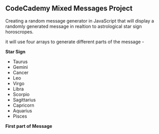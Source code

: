 ## CodeCademy Mixed Messages Project 

Creating a random message generator in JavaScript that will display a randomly generated message in realtion to astrological star sign horoscropes. 

it will use four arrays to generate different parts of the message - 


**Star Sign**
+ Taurus 
+ Gemini 
+ Cancer 
+ Leo
+ Virgo 
+ Libra 
+ Scorpio 
+ Sagittarius 
+ Capricorn 
+ Aquarius 
+ Pisces 

**First part of Message**


